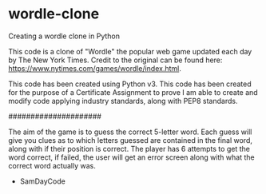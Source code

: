 # wordle-clone
Creating a wordle clone in Python

This code is a clone of "Wordle" the popular web game updated each day by The New York Times.
Credit to the original can be found here: https://www.nytimes.com/games/wordle/index.html.

This code has been created using Python v3.
This code has been created for the purpose of a Certificate Assignment to prove I am able to create and modify code applying industry standards, along with PEP8 standards.

#####################

The aim of the game is to guess the correct 5-letter word.
Each guess will give you clues as to which letters guessed are contained in the final word, along with if their position is correct.
The player has 6 attempts to get the word correct, if failed, the user will get an error screen along with what the correct word actually was.

- SamDayCode
